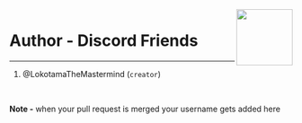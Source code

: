 <div align=center><img align="right" width=100 height=100 src="screenshots/discord.ico"></span></div>

# Author - Discord Friends

___

1. @LokotamaTheMastermind (`creator`)

<br>

**Note -** when your pull request is merged your username gets added here
